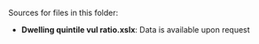 Sources for files in this folder:

* **Dwelling quintile vul ratio.xslx**: Data is available upon request